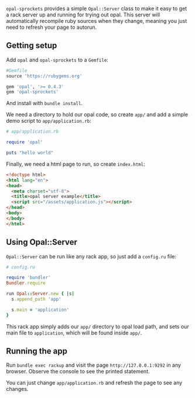 `opal-sprockets` provides a simple `Opal::Server` class to make it easy to get a rack server up and running for trying out opal. This server will automatically recompile ruby sources when they change, meaning you just need to refresh your page to autorun.

## Getting setup

Add `opal` and `opal-sprockets` to a `Gemfile`:

```ruby
#Gemfile
source 'https://rubygems.org'

gem 'opal', '>= 0.4.3'
gem 'opal-sprockets'
```

And install with `bundle install`.

We need a directory to hold our opal code, so create `app/` and add a simple demo script to `app/application.rb`:

```ruby
# app/application.rb

require 'opal'

puts "hello world"
```

Finally, we need a html page to run, so create `index.html`:

```html
<!doctype html>
<html lang="en">
<head>
  <meta charset="utf-8">
  <title>opal server example</title>
  <script src="/assets/application.js"></script>
</head>
<body>
</body>
</html>
```

## Using Opal::Server

`Opal::Server` can be run like any rack app, so just add a `config.ru` file:

```ruby
# config.ru

require 'bundler'
Bundler.require

run Opal::Server.new { |s|
  s.append_path 'app'

  s.main = 'application'
}
```

This rack app simply adds our `app/` directory to opal load path, and sets our main file to `application`, which will be found inside `app/`.

## Running the app

Run `bundle exec rackup` and visit the page `http://127.0.0.1:9292` in any browser. Observe the console to see the printed statement.

You can just change `app/application.rb` and refresh the page to see any changes.